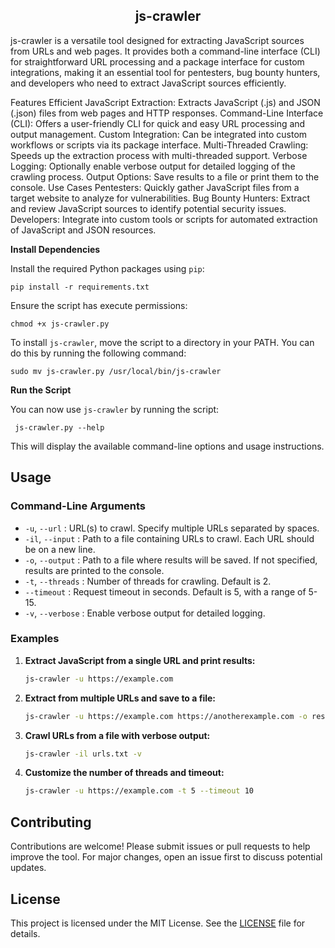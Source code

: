 <h2 align="center">js-crawler</h2>                                             
js-crawler is a versatile tool designed for extracting JavaScript sources from URLs and web pages. It provides both a command-line interface (CLI) for straightforward URL processing and a package interface for custom integrations, making it an essential tool for pentesters, bug bounty hunters, and developers who need to extract JavaScript sources efficiently.

Features
Efficient JavaScript Extraction: Extracts JavaScript (.js) and JSON (.json) files from web pages and HTTP responses.
Command-Line Interface (CLI): Offers a user-friendly CLI for quick and easy URL processing and output management.
Custom Integration: Can be integrated into custom workflows or scripts via its package interface.
Multi-Threaded Crawling: Speeds up the extraction process with multi-threaded support.
Verbose Logging: Optionally enable verbose output for detailed logging of the crawling process.
Output Options: Save results to a file or print them to the console.
Use Cases
Pentesters: Quickly gather JavaScript files from a target website to analyze for vulnerabilities.
Bug Bounty Hunters: Extract and review JavaScript sources to identify potential security issues.
Developers: Integrate into custom tools or scripts for automated extraction of JavaScript and JSON resources.

**Install Dependencies**

 Install the required Python packages using `pip`:

    pip install -r requirements.txt
    
  Ensure the script has execute permissions:
     
    chmod +x js-crawler.py
 
To install `js-crawler`, move the script to a directory in your PATH. You can do this by running the following command:


    sudo mv js-crawler.py /usr/local/bin/js-crawler

**Run the Script**

 You can now use `js-crawler` by running the script:

     js-crawler.py --help

This will display the available command-line options and usage instructions.

## Usage

### Command-Line Arguments

- `-u`, `--url` : URL(s) to crawl. Specify multiple URLs separated by spaces.
- `-il`, `--input` : Path to a file containing URLs to crawl. Each URL should be on a new line.
- `-o`, `--output` : Path to a file where results will be saved. If not specified, results are printed to the console.
- `-t`, `--threads` : Number of threads for crawling. Default is 2.
- `--timeout` : Request timeout in seconds. Default is 5, with a range of 5-15.
- `-v`, `--verbose` : Enable verbose output for detailed logging.

### Examples

1. **Extract JavaScript from a single URL and print results:**

    ```bash
    js-crawler -u https://example.com
    ```

2. **Extract from multiple URLs and save to a file:**

    ```bash
    js-crawler -u https://example.com https://anotherexample.com -o results.txt
    ```

3. **Crawl URLs from a file with verbose output:**

    ```bash
    js-crawler -il urls.txt -v
    ```

4. **Customize the number of threads and timeout:**

    ```bash
    js-crawler -u https://example.com -t 5 --timeout 10
    ```

## Contributing

Contributions are welcome! Please submit issues or pull requests to help improve the tool. For major changes, open an issue first to discuss potential updates.

## License

This project is licensed under the MIT License. See the [LICENSE](LICENSE) file for details.
